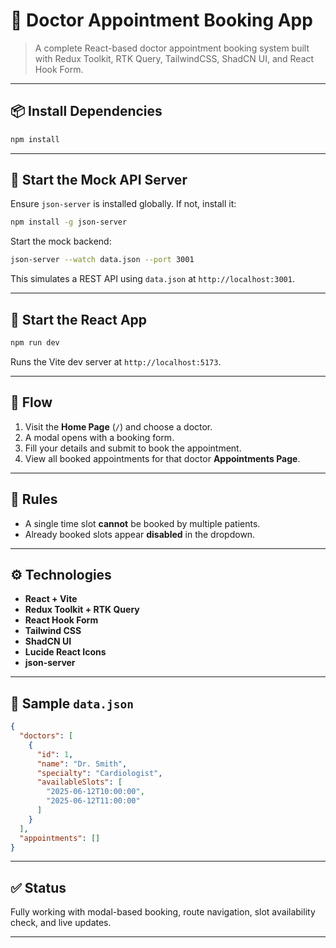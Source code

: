 # 🏥 Doctor Appointment Booking App

> A complete React-based doctor appointment booking system built with Redux Toolkit, RTK Query, TailwindCSS, ShadCN UI, and React Hook Form.

---

## 📦 Install Dependencies

```bash
npm install
```

---

## 🔌 Start the Mock API Server

Ensure `json-server` is installed globally. If not, install it:

```bash
npm install -g json-server
```

Start the mock backend:

```bash
json-server --watch data.json --port 3001
```

This simulates a REST API using `data.json` at `http://localhost:3001`.

---

## 🚀 Start the React App

```bash
npm run dev
```

Runs the Vite dev server at `http://localhost:5173`.

---

## 🔁 Flow

1. Visit the **Home Page** (`/`) and choose a doctor.
2. A modal opens with a booking form.
3. Fill your details and submit to book the appointment.
4. View all booked appointments for that doctor **Appointments Page**.

---

## 🎯 Rules

- A single time slot **cannot** be booked by multiple patients.
- Already booked slots appear **disabled** in the dropdown.

---

## ⚙️ Technologies

- **React + Vite**
- **Redux Toolkit + RTK Query**
- **React Hook Form**
- **Tailwind CSS**
- **ShadCN UI**
- **Lucide React Icons**
- **json-server**

---

## 📅 Sample `data.json`

```json
{
  "doctors": [
    {
      "id": 1,
      "name": "Dr. Smith",
      "specialty": "Cardiologist",
      "availableSlots": [
        "2025-06-12T10:00:00",
        "2025-06-12T11:00:00"
      ]
    }
  ],
  "appointments": []
}
```

---

## ✅ Status

Fully working with modal-based booking, route navigation, slot availability check, and live updates.

---
